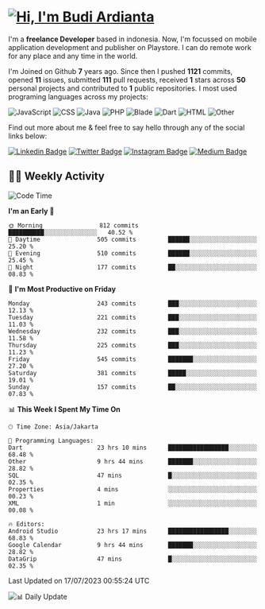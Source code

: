 # [![Hi, I'm Budi Ardianta](https://readme-typing-svg.herokuapp.com?size=24&vCenter=true&lines=%F0%9F%91%8B+Hi%2C+I'm+Budi+Ardianta+;%F0%9F%92%BB+Android+And+Web+Developer+)](https://git.io/typing-svg)

I'm a **freelance Developer** based in indonesia. Now, I'm focussed on mobile application development and publisher on Playstore. I can do remote work for any place and any time in the world.

I'm Joined on Github **7** years ago. Since then I pushed **1121** commits, opened **11** issues, submitted **111** pull requests, received **1** stars across **50** personal projects and contributed to **1** public repositories.
I most used programing languages across my projects:

![JavaScript](https://img.shields.io/badge/-JavaScript-%23f1e05a?style=flat&logo=JavaScript&logoColor=white)
![CSS](https://img.shields.io/badge/-CSS-%23563d7c?style=flat&logo=CSS&logoColor=white)
![Java](https://img.shields.io/badge/-Java-%23b07219?style=flat&logo=Java&logoColor=white)
![PHP](https://img.shields.io/badge/-PHP-%234F5D95?style=flat&logo=PHP&logoColor=white)
![Blade](https://img.shields.io/badge/-Blade-%23f7523f?style=flat&logo=Blade&logoColor=white)
![Dart](https://img.shields.io/badge/-Dart-%2300B4AB?style=flat&logo=Dart&logoColor=white)
![HTML](https://img.shields.io/badge/-HTML-%23e34c26?style=flat&logo=HTML&logoColor=white)
![Other](https://img.shields.io/badge/-Other-%23ededed?style=flat&logo=Other&logoColor=white)

Find out more about me & feel free to say hello through any of the social links below:

[![Linkedin Badge](https://img.shields.io/badge/-budiardianata-blue?style=flat&logo=Linkedin&logoColor=white&link=https://www.linkedin.com/in/budiardianata/)](https://www.linkedin.com/in/budiardianata/)
[![Twitter Badge](https://img.shields.io/badge/-budiardianata-%231DA1F2.svg?style=flat&logo=twitter&logoColor=white&link=https://www.twitter.com/budiardianata)](https://www.linkedin.com/in/budiardianata/)
[![Instagram Badge](https://img.shields.io/badge/-budiardianata-purple?style=flat&logo=instagram&logoColor=white&link=https://instagram.com/budiardianata/)](https://instagram.com/budiardianata)
[![Medium Badge](https://img.shields.io/badge/-@budiardianata-%2312100E.svg?style=flat&logo=Medium&logoColor=white&link=https://medium.com/@budiardianata/)](https://medium.com/@budiardianata)

## 👨‍💻 Weekly Activity
<!--START_SECTION:waka-->
![Code Time](http://img.shields.io/badge/Code%20Time-1%2C921%20hrs%2044%20mins-blue)

**I'm an Early 🐤** 

```text
🌞 Morning                812 commits         ██████████░░░░░░░░░░░░░░░   40.52 % 
🌆 Daytime                505 commits         ██████░░░░░░░░░░░░░░░░░░░   25.20 % 
🌃 Evening                510 commits         ██████░░░░░░░░░░░░░░░░░░░   25.45 % 
🌙 Night                  177 commits         ██░░░░░░░░░░░░░░░░░░░░░░░   08.83 % 
```
📅 **I'm Most Productive on Friday** 

```text
Monday                   243 commits         ███░░░░░░░░░░░░░░░░░░░░░░   12.13 % 
Tuesday                  221 commits         ███░░░░░░░░░░░░░░░░░░░░░░   11.03 % 
Wednesday                232 commits         ███░░░░░░░░░░░░░░░░░░░░░░   11.58 % 
Thursday                 225 commits         ███░░░░░░░░░░░░░░░░░░░░░░   11.23 % 
Friday                   545 commits         ███████░░░░░░░░░░░░░░░░░░   27.20 % 
Saturday                 381 commits         █████░░░░░░░░░░░░░░░░░░░░   19.01 % 
Sunday                   157 commits         ██░░░░░░░░░░░░░░░░░░░░░░░   07.83 % 
```


📊 **This Week I Spent My Time On** 

```text
🕑︎ Time Zone: Asia/Jakarta

💬 Programming Languages: 
Dart                     23 hrs 10 mins      █████████████████░░░░░░░░   68.48 % 
Other                    9 hrs 44 mins       ███████░░░░░░░░░░░░░░░░░░   28.82 % 
SQL                      47 mins             █░░░░░░░░░░░░░░░░░░░░░░░░   02.35 % 
Properties               4 mins              ░░░░░░░░░░░░░░░░░░░░░░░░░   00.23 % 
XML                      1 min               ░░░░░░░░░░░░░░░░░░░░░░░░░   00.08 % 

🔥 Editors: 
Android Studio           23 hrs 17 mins      █████████████████░░░░░░░░   68.83 % 
Google Calendar          9 hrs 44 mins       ███████░░░░░░░░░░░░░░░░░░   28.82 % 
DataGrip                 47 mins             █░░░░░░░░░░░░░░░░░░░░░░░░   02.35 % 
```


 Last Updated on 17/07/2023 00:55:24 UTC
<!--END_SECTION:waka-->

![📊 Daily Update](https://github.com/budiardianata/budiardianata/actions/workflows/update-activity.yml/badge.svg)

